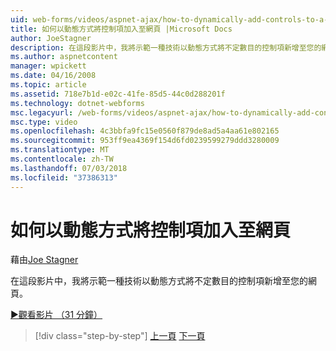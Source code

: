 ```yaml
---
uid: web-forms/videos/aspnet-ajax/how-to-dynamically-add-controls-to-a-web-page
title: 如何以動態方式將控制項加入至網頁 |Microsoft Docs
author: JoeStagner
description: 在這段影片中，我將示範一種技術以動態方式將不定數目的控制項新增至您的網頁。
ms.author: aspnetcontent
manager: wpickett
ms.date: 04/16/2008
ms.topic: article
ms.assetid: 718e7b1d-e02c-41fe-85d5-44c0d288201f
ms.technology: dotnet-webforms
msc.legacyurl: /web-forms/videos/aspnet-ajax/how-to-dynamically-add-controls-to-a-web-page
msc.type: video
ms.openlocfilehash: 4c3bbfa9fc15e0560f879de8ad5a4aa61e802165
ms.sourcegitcommit: 953ff9ea4369f154d6fd0239599279ddd3280009
ms.translationtype: MT
ms.contentlocale: zh-TW
ms.lasthandoff: 07/03/2018
ms.locfileid: "37386313"
---
```

<a name="how-to-dynamically-add-controls-to-a-web-page"></a>如何以動態方式將控制項加入至網頁
====================
藉由[Joe Stagner](https://github.com/JoeStagner)

在這段影片中，我將示範一種技術以動態方式將不定數目的控制項新增至您的網頁。

[&#9654;觀看影片 （31 分鐘）](https://channel9.msdn.com/Blogs/ASP-NET-Site-Videos/how-to-dynamically-add-controls-to-a-web-page)

> [!div class="step-by-step"]
> [上一頁](how-to-dynamically-change-css-using-the-aspnet-ajax-updatepanel.md)
> [下一頁](set-up-your-development-environment-for-aspnet-35.md)
